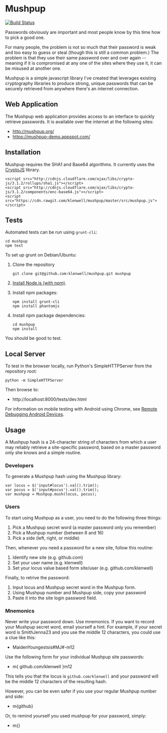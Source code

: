 # Mushpup

[![Build Status](https://travis-ci.org/klenwell/mushpup.svg?branch=master)](https://travis-ci.org/klenwell/mushpup)

Passwords obviously are important and most people know by this time how to pick a good one.

For many people, the problem is not so much that their password is weak and too easy
to guess or steal (though this is still a common problem.) The problem is that they
use their same password over and over again -- meaning if it is compromised at any
one of the sites where they use it, it can be misused at another one.

Mushpup is a simple javascript library I've created that leverages existing cryptography
libraries to produce strong, unique passwords that can be securely retrieved from anywhere
there's an internet connection.

## Web Application

The Mushpup web application provides access to an interface to quickly retrieve passwords. It is available over the internet at the following sites:

- http://mushpup.org/
- https://mushpup-demo.appspot.com/


## Installation

Mushpup requires the SHA1 and Base64 algorithms. It currently uses the
[CryptoJS](https://code.google.com/p/crypto-js/) library.

    <script src="http://cdnjs.cloudflare.com/ajax/libs/crypto-js/3.1.2/rollups/sha1.js"></script>
    <script src="http://cdnjs.cloudflare.com/ajax/libs/crypto-js/3.1.2/components/enc-base64.js"></script>
    <script src="https://cdn.rawgit.com/klenwell/mushpup/master/src/mushpup.js"></script>


## Tests
Automated tests can be run using `grunt-cli`:

    cd mushpup
    npm test

To set up grunt on Debian/Ubuntu:

1. Clone the repository

    ```
    git clone git@github.com:klenwell/mushpup.git mushpup
    ```

2. [Install Node.js (with npm)](https://github.com/joyent/node/wiki/Installing-Node.js-via-package-manager).
3. Install npm packages:

    ```
    npm install grunt-cli
    npm install phantomjs
    ```

4. Install npm package dependencies:

    ```
    cd mushpup
    npm install
    ```

You should be good to test.


## Local Server

To test in the browser locally, run Python's SimpleHTTPServer from the repository root:

    python -m SimpleHTTPServer

Then browse to:

- http://localhost:8000/tests/dev.html

For information on mobile testing with Android using Chrome, see [Remote Debugging Android Devices](https://developers.google.com/web/tools/chrome-devtools/remote-debugging/).


## Usage

A Mushpup hash is a 24-character string of characters from which a user may reliably retrieve
a site-specific password, based on a master password only she knows and a simple routine.

### Developers
To generate a Mushpup hash using the Mushpup library:

    var locus = $('input#locus').val().trim();
    var pocus = $('input#pocus').val().trim();
    var mushpup = Mushpup.mush(locus, pocus);

### Users
To start using Mushpup as a user, you need to do the following three things:

1. Pick a Mushpup secret word (a master password only you remember)
2. Pick a Mushpup number (between 8 and 16)
3. Pick a side (left, right, or middle)

Then, whenever you need a password for a new site, follow this routine:

1. Identify new site (e.g. github.com)
2. Set your user name (e.g. klenwell)
3. Set your locus value based form site/user (e.g. github.com/klenwell)

Finally, to retrive the password:

1. Input locus and Mushpup secret word in the Mushpup form.
2. Using Mushpup number and Mushpup side, copy your password
3. Paste it into the site login password field.

### Mnemonics
Never write your password down. Use mnemonics. If you want to record your Mushpup secret word,
email yourself a hint. For example, if your secret word is SmithJenna23 and you use the middle
12 characters, you could use a clue like this:

- MaidenYoungestsis#MJ#-m12

Use the following form for your individual Mushpup site passwords:

- m{ github.com/klenwell }m12

This tells you that the locus is `github.com/klenwell` and your password will be the middle
12 characters of the resulting hash.

However, you can be even safer if you use your regular Mushpup number and side:

- m{github}

Or, to remind yourself you used mushpup for your password, simply:

- m{}
